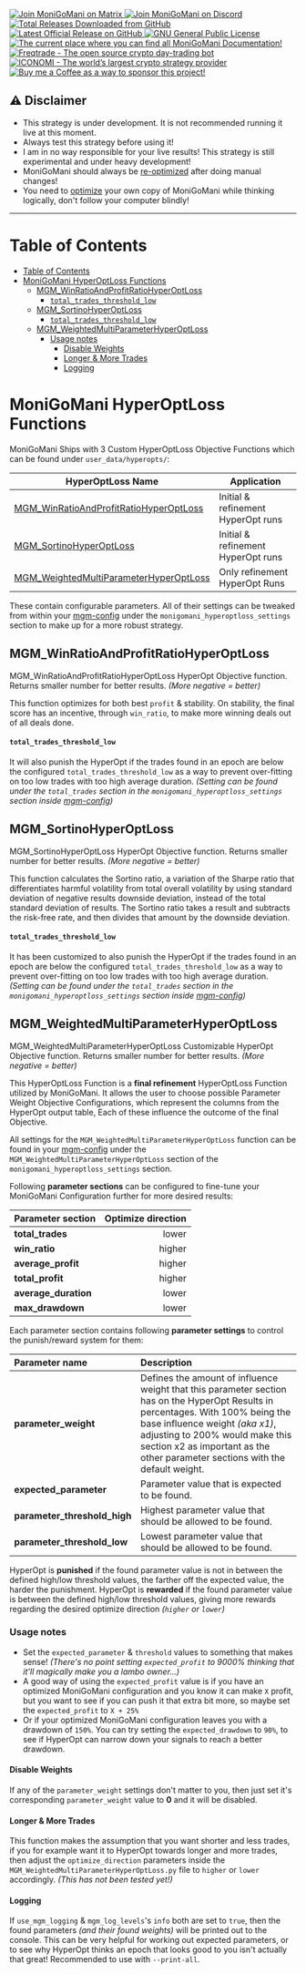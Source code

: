 <p align="left">
    <a href="https://matrix.to/#/+moni-go-mani:matrix.org">
        <img src="https://img.shields.io/matrix/MoniGoMani-Testing:matrix.org?label=Matrix%20Community&logo=matrix" alt="Join MoniGoMani on Matrix">
    </a>  <a href="https://discord.gg/xFZ9bB6vEz">
        <img src="https://img.shields.io/discord/819237123009150977?label=Discord%20Server&logo=discord" alt="Join MoniGoMani on Discord">
    </a> <a href="https://github.com/Rikj000/MoniGoMani/releases">
        <img src="https://img.shields.io/github/downloads/Rikj000/MoniGoMani/total?label=Total%20Downloads&logo=github" alt="Total Releases Downloaded from GitHub">
    </a> <a href="https://github.com/Rikj000/MoniGoMani/releases/latest">
        <img src="https://img.shields.io/github/v/release/Rikj000/MoniGoMani?include_prereleases&label=Latest%20Release&logo=github" alt="Latest Official Release on GitHub">
    </a> <a href="https://github.com/Rikj000/MoniGoMani/blob/development/LICENSE">
        <img src="https://img.shields.io/github/license/Rikj000/MoniGoMani?label=License&logo=gnu" alt="GNU General Public License">
    </a> <a href="https://github.com/Rikj000/MoniGoMani/wiki">
        <img src="https://img.shields.io/badge/Docs-MoniGoMani-blue?logo=libreoffice&logoColor=white" alt="The current place where you can find all MoniGoMani Documentation!">
    </a> <a href="https://www.freqtrade.io/en/latest/">
        <img src="https://img.shields.io/badge/Trading%20Bot-Freqtrade-blue?logo=probot&logoColor=white" alt="Freqtrade - The open source crypto day-trading bot">
    </a> <a href="https://www.iconomi.com/register?ref=JdFzz">
        <img src="https://img.shields.io/badge/Join-ICONOMI-blue?logo=bitcoin&logoColor=white" alt="ICONOMI - The world’s largest crypto strategy provider">
    </a> <a href="https://www.buymeacoffee.com/Rikj000">
        <img src="https://img.shields.io/badge/-Buy%20me%20a%20Coffee!-FFDD00?logo=buy-me-a-coffee&logoColor=black" alt="Buy me a Coffee as a way to sponsor this project!">
    </a>
</p>

## ⚠️ Disclaimer
 - This strategy is under development. It is not recommended running it live at this moment.
 - Always test this strategy before using it!
 - I am in no way responsible for your live results! This strategy is still experimental and under heavy development!
 - MoniGoMani should always be [re-optimized](#how-to-optimize-monigomani) after doing manual changes!
 - You need to [optimize](#how-to-optimize-monigomani) your own copy of MoniGoMani while thinking logically, don't follow your computer blindly!
<hr>


# Table of Contents
- [Table of Contents](#table-of-contents)
- [MoniGoMani HyperOptLoss Functions](#monigomani-hyperoptloss-functions)
  - [MGM_WinRatioAndProfitRatioHyperOptLoss](#mgm_winratioandprofitratiohyperoptloss)
      - [`total_trades_threshold_low`](#total_trades_threshold_low)
  - [MGM_SortinoHyperOptLoss](#mgm_sortinohyperoptloss)
      - [`total_trades_threshold_low`](#total_trades_threshold_low-1)
  - [MGM_WeightedMultiParameterHyperOptLoss](#mgm_weightedmultiparameterhyperoptloss)
    - [Usage notes](#usage-notes)
      - [Disable Weights](#disable-weights)
      - [Longer & More Trades](#longer--more-trades)
      - [Logging](#logging)


# MoniGoMani HyperOptLoss Functions
MoniGoMani Ships with 3 Custom HyperOptLoss Objective Functions which can be found under `user_data/hyperopts/`:

| HyperOptLoss Name | Application |
| ----------------- | ----------- |
| [MGM_WinRatioAndProfitRatioHyperOptLoss](#mgm_winratioandprofitratiohyperoptloss) | Initial & refinement HyperOpt runs |
| [MGM_SortinoHyperOptLoss](#mgm_sortinohyperoptloss) | Initial & refinement HyperOpt runs |
| [MGM_WeightedMultiParameterHyperOptLoss](#mgm_weightedmultiparameterhyperoptloss) | Only refinement HyperOpt Runs |

These contain configurable parameters. All of their settings can be tweaked from within your [mgm-config](https://github.com/Rikj000/MoniGoMani/blob/development/user_data/mgm-config.example.json) under the `monigomani_hyperoptloss_settings` section to make up for a more robust strategy.

## MGM_WinRatioAndProfitRatioHyperOptLoss
MGM_WinRatioAndProfitRatioHyperOptLoss HyperOpt Objective function. Returns smaller number for better results. *(More negative = better)*

This function optimizes for both best `profit` & stability. On stability, the final score has an incentive, through `win_ratio`, to make more winning deals out of all deals done.

#### `total_trades_threshold_low`
It will also punish the HyperOpt if the trades found in an epoch are below the configured `total_trades_threshold_low` as a way to prevent over-fitting on too low trades with too high average duration.
 *(Setting can be found under the `total_trades` section in the `monigomani_hyperoptloss_settings` section inside [mgm-config](https://github.com/Rikj000/MoniGoMani/blob/development/user_data/mgm-config.example.json))*

## MGM_SortinoHyperOptLoss
MGM_SortinoHyperOptLoss HyperOpt Objective function. Returns smaller number for better results. *(More negative = better)*

This function calculates the Sortino ratio, a variation of the Sharpe ratio that differentiates harmful volatility from total overall volatility by using standard deviation of negative results downside deviation, instead of the total standard deviation of results. 
The Sortino ratio takes a result and subtracts the risk-free rate, and then divides that amount by the downside deviation.

#### `total_trades_threshold_low`
It has been customized to also punish the HyperOpt if the trades found in an epoch are below the configured `total_trades_threshold_low` as a way to prevent over-fitting on too low trades with too high average duration.
 *(Setting can be found under the `total_trades` section in the `monigomani_hyperoptloss_settings` section inside [mgm-config](https://github.com/Rikj000/MoniGoMani/blob/development/user_data/mgm-config.example.json))*


## MGM_WeightedMultiParameterHyperOptLoss
MGM_WeightedMultiParameterHyperOptLoss Customizable HyperOpt Objective function. Returns smaller number for better results. *(More negative = better)*

This HyperOptLoss Function is a **final refinement** HyperOptLoss Function utilized by MoniGoMani.
It allows the user to choose possible Parameter Weight Objective Configurations, which represent the columns from the HyperOpt output table,
Each of these influence the outcome of the final Objective.

All settings for the `MGM_WeightedMultiParameterHyperOptLoss` function can be found in your [mgm-config]([mgm-config.json](https://github.com/Rikj000/MoniGoMani/blob/development/user_data/mgm-config.example.json)) under the `MGM_WeightedMultiParameterHyperOptLoss` section of the `monigomani_hyperoptloss_settings` section.

Following **parameter sections** can be configured to fine-tune your MoniGoMani Configuration further for more desired results:

| Parameter section    | Optimize direction |
| :------------------- | -----------------: |
| **total_trades**     | lower              |
| **win_ratio**        | higher             |
| **average_profit**   | higher             |
| **total_profit**     | higher             |
| **average_duration** | lower              |
| **max_drawdown**     | lower              |

Each parameter section contains following **parameter settings** to control the punish/reward system for them:

| Parameter name               | Description |
| :--------------------------- | :---------- |
| **parameter_weight**         | Defines the amount of influence weight that this parameter section has on the HyperOpt Results in percentages. With 100% being the base influence weight *(aka x1)*, adjusting to 200% would make this section x2 as important as the other parameter sections with the default weight. |
| **expected_parameter**       | Parameter value that is expected to be found. |
| **parameter_threshold_high** | Highest parameter value that should be allowed to be found. |
| **parameter_threshold_low**  | Lowest parameter value that should be allowed to be found. |

HyperOpt is **punished** if the found parameter value is not in between the defined high/low threshold values, the farther off the expected value, the harder the punishment.
HyperOpt is **rewarded** if the found parameter value is between the defined high/low threshold values, giving more rewards regarding the desired optimize direction *(`higher` or `lower`)*

### Usage notes
- Set the `expected_parameter` & `threshold` values to something that makes sense!
*(There's no point setting `expected_profit` to 9000% thinking that it'll magically make you a lambo owner...)*
- A good way of using the `expected_profit` value is if you have an optimized MoniGoMani configuration and you know it can make `X` profit, but you want to see if you can push it that extra bit more, so maybe set the `expected_profit` to `X + 25%`
- Or if your optimized MoniGoMani configuration leaves you with a drawdown of `150%`. You can try setting the `expected_drawdown` to `90%`, to see if HyperOpt can narrow down your signals to reach a better drawdown.

#### Disable Weights
If any of the `parameter_weight` settings don't matter to you, then just set it's corresponding `parameter_weight` value to **0** and it will be disabled.
#### Longer & More Trades
This function makes the assumption that you want shorter and less trades, if you for example want it to HyperOpt towards longer and more trades, then adjust the `optimize_direction` parameters inside the `MGM_WeightedMultiParameterHyperOptLoss.py` file to `higher` or `lower` accordingly. *(This has not been tested yet!)*
#### Logging
If `use_mgm_logging` & `mgm_log_levels`'s `info` both are set to `true`, then the found parameters *(and their found weights)* will be printed out to the console. This can be very helpful for working out expected parameters, or to see why HyperOpt thinks an epoch that looks good to you isn't actually that great! Recommended to use with `--print-all`.